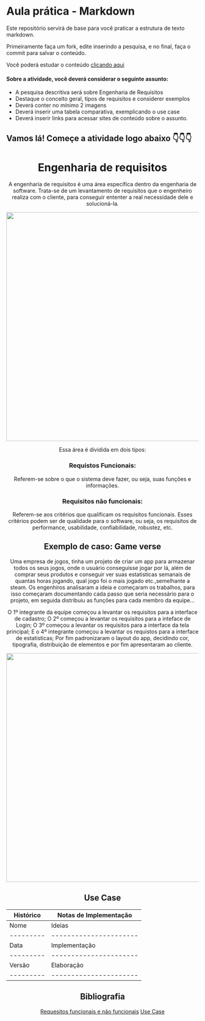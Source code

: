 # Aula prática - Markdown

Este repositório servirá de base para você praticar a estrutura de texto markdown. 

Primeiramente faça um fork, edite inserindo a pesquisa, e no final, faça o commit para salvar o conteúdo.

Você poderá estudar o conteúdo [clicando aqui](https://docs.pipz.com/central-de-ajuda/learning-center/guia-basico-de-markdown#open)

#### Sobre a atividade, você deverá considerar o seguinte assunto:

- A pesquisa descritiva será sobre Engenharia de Requisitos
- Destaque o conceito geral, tipos de requisitos e considerer exemplos
- Deverá conter no mínimo 2 imagens
- Deverá inserir uma tabela comparativa, exemplicando o use case
- Deverá inserir links para acessar sites de conteúdo sobre o assunto.


## Vamos lá! Começe a atividade logo abaixo 👇👇👇

<div align="center">
  
# **Engenharia de requisitos**
 A engenharia de requisitos é uma área específica dentro da engenharia de software. Trata-se de um levantamento  de requisitos que o engenheiro realiza com o cliente, para conseguir ententer a real necessidade dele e solucioná-la.
 
<img src="https://encrypted-tbn0.gstatic.com/images?q=tbn:ANd9GcS_L6WA083W8DjapnVMINZdqkKE1X8_j1XwkQ&usqp=CAU"  width="600">

Essa área é dividida em dois tipos:

### Requistos Funcionais:
Referem-se sobre o que o sistema deve fazer, ou seja, suas funções e informações.
### Requisitos não funcionais:
Referem-se aos critérios que qualificam os requisitos funcionais. Esses critérios podem ser de qualidade para o software, ou seja, os requisitos de performance, usabilidade, confiabilidade, robustez, etc.

## Exemplo de caso: Game verse

Uma empresa de jogos, tinha um projeto de criar um app para armazenar todos os seus jogos, onde o usuário conseguisse jogar por lá, além de comprar seus produtos e conseguir ver suas estatisticas semanais de quantas horas jogando, qual jogo foi o mais jogado etc.,semelhante a steam.
Os engenhiros analisaram a ideia e começaram os trabalhos, para isso começaram documentando cada passo que seria necessário para o projeto, em seguida distribuiu as funções para cada membro da equipe...

O 1º integrante da equipe começou a levantar os requisitos para a interface de cadastro;
O 2º começou a levantar os requisitos para a inteface de Login;
O 3º começou a levantar os requisitos para a interface da tela principal;
E o 4º integrante começou a levantar os requistos para a interface de estatisticas;
Por fim padronizaram o layout do app, decidindo cor, tipografia, distribuição de elementos e por fim apresentaram ao cliente. 

<img src="https://github.com/AilaVital/aulaMarkdown/assets/164503762/14e27e63-7238-4586-9759-d4cc43eeb68e" width="600">

## Use Case
Histórico|Notas de Implementação
---------|----------------------
Nome     | Ideias   
---------|----------------------
Data     | Implementação
---------|----------------------
Versão   |  Elaboração
---------|----------------------
## Bibliografia 
[Requesitos funcionais e não funcionais](https://www.devmedia.com.br/introducao-a-requisitos-de-software/29580#:~:text=N%C3%BAmero%20de%20sistemas%2Dalvo.&text=Os%20requisitos%20n%C3%A3o%20funcionais%20ainda,Requisitos%20Organizacionais%20e%20Requisitos%20Externos.)
[Use Case](https://images.app.goo.gl/onUoboxg48mDkaum7)

